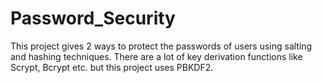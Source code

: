 # Password_Security

This project gives 2 ways to protect the passwords of users using salting and hashing techniques. There are a lot of key derivation functions like Scrypt, Bcrypt etc. but this project uses PBKDF2. 
